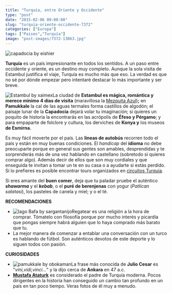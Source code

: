 ```yaml
---
title: "Turquía, entre Oriente y Occidente"
type: "post"
date: "2015-02-06 09:00:00"
slug: "turquia-oriente-occidente-7372"
categories: ["Europa"]
tags: ["Paises","Turquía"]
image: "post-images/7372-13063.jpg"
---
```


 ![capadocia by eishier](post-images/7372-13063.jpg "capadocia by eishier")

 **Turquía** es un país impresionante en todos los sentidos. A un paso entre occidente y oriente, es un destino muy completo. Aunque la sola visita de Estambul justifica el viaje, Turquía es mucho más que eso. La verdad es que no sé por dónde empezar pero intentaré destacar lo más importante y ser breve.

 ![Estambul by xaimex](post-images/7372-13067.jpg "Estambul by xaimex")La ciudad de **Estambul es mágica, romántica y merece mínimo 4 días de visita** (maravillosa la [Mezquita Azul](http://www.missviajes.com/mezquita-azul-reina-estambul-161005))**;** en **Pamukkale** la cal de las aguas termales forma castillos de algodón; el paisaje lunar de la **Capadocia** dejará volar tu imaginación; si quieres un poquito de historia la encontrarás en las acrópolis de **Éfeso y Pérgamo**; y para empaparte de folclore y cultura, los derviches de **Konya y** los museos **de Esmirna.**

 Es muy fácil moverte por el país. Las **lineas de autobús** recorren todo el país y están en muy buenas condiciones. El *handicap* del **idioma** no debe preocuparte porque en general sus gentes son amables, desprendidas y te sorprenderás más de una vez hablando en castellano (sobretodo si quieres comprar algo). Además decir de ellos que son muy cordiales y que enseguida te invitan a tomar un te en su casa o a ayudarte si estás perdido. Si lo prefieres es posible encontrar tours organizados en [circuitos Turquia](http://www.circuitosturquia.com/).

 Si eres amante del **buen comer**, deja que tu paladar pruebe el auténtico ***shawarma*** y el ***kebab***, o el **puré de berenjenas** con yogur (*Patlican salatasi*), los pasteles de canela y miel; y o el té.

 **RECOMENDACIONES**

- ![lago Bafa by sargantanijo](post-images/7372-13065.jpg "lago Bafa by sargantanijo")Regatear es una religión a la hora de comprar. Tómatelo con filosofía porque por mucho interés y picardía que pongas siempre habrá alguien que lo haya comprado más barato que tu.
- La mejor manera de comenzar a entablar una conversación con un turco es hablando de fútbol. Son auténticos devotos de este deporte y lo siguen todos con pasión.

 **CURIOSIDADES**

- ![pamukkale by obokaman](post-images/7372-13066.jpg "pamukkale by obokaman")La frase más conocida de **Julio Cesar** es "*vini,vidi,vinci...*" y la dijo cerca de **Ankara** en 47 a.c.
- **[Mustafa Ataturk](http://es.wikipedia.org/wiki/Mustafa_Kemal_Atat%C3%BCrk)** es considerado el padre de Turquía moderna. Pocos dirigentes en la historia han conseguido un cambio tan profundo en un país en tan poco tiempo. Veras fotos de él muy a menudo.